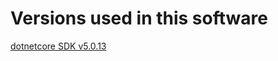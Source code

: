 # Versions used in this software

[dotnetcore SDK v5.0.13](https://dotnet.microsoft.com/en-us/download/dotnet/5.0)
